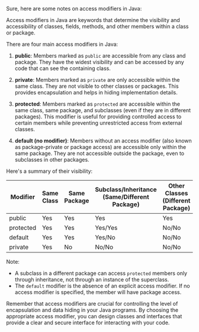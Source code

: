 Sure, here are some notes on access modifiers in Java:

Access modifiers in Java are keywords that determine the visibility and accessibility of classes, fields, methods, and other members within a class or package.

There are four main access modifiers in Java:

1. **public**: Members marked as `public` are accessible from any class and package. They have the widest visibility and can be accessed by any code that can see the containing class.

2. **private**: Members marked as `private` are only accessible within the same class. They are not visible to other classes or packages. This provides encapsulation and helps in hiding implementation details.

3. **protected**: Members marked as `protected` are accessible within the same class, same package, and subclasses (even if they are in different packages). This modifier is useful for providing controlled access to certain members while preventing unrestricted access from external classes.

4. **default (no modifier)**: Members without an access modifier (also known as package-private or package access) are accessible only within the same package. They are not accessible outside the package, even to subclasses in other packages.

Here's a summary of their visibility:

| Modifier    | Same Class | Same Package | Subclass/Inheritance (Same/Different Package) | Other Classes (Different Package) |
|-------------|------------|--------------|-----------------------------------|------------------------------------|
| public      | Yes        | Yes          | Yes                               | Yes                                |
| protected   | Yes        | Yes          | Yes/Yes                           | No/No                                |
| default     | Yes        | Yes          | Yes/No                            | No/No                                |
| private     | Yes        | No           | No/No                             | No/No                                |

Note:
- A subclass in a different package can access `protected` members only through inheritance, not through an instance of the superclass.
- The `default` modifier is the absence of an explicit access modifier. If no access modifier is specified, the member will have package access.

Remember that access modifiers are crucial for controlling the level of encapsulation and data hiding in your Java programs. By choosing the appropriate access modifier, you can design classes and interfaces that provide a clear and secure interface for interacting with your code.
